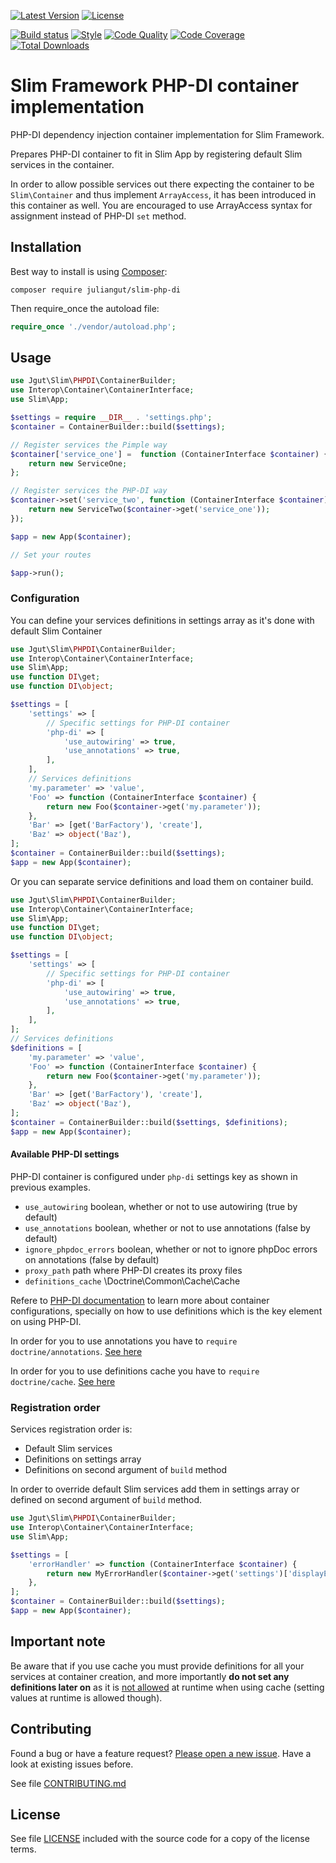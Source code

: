 [![Latest Version](https://img.shields.io/packagist/vpre/juliangut/slim-php-di.svg?style=flat-square)](https://packagist.org/packages/juliangut/slim-php-di)
[![License](https://img.shields.io/github/license/juliangut/slim-php-di.svg?style=flat-square)](https://github.com/juliangut/slim-php-di/blob/master/LICENSE)

[![Build status](https://img.shields.io/travis/juliangut/slim-php-di.svg?style=flat-square)](https://travis-ci.org/juliangut/slim-php-di)
[![Style](https://styleci.io/repos/40728455/shield)](https://styleci.io/repos/40728455)
[![Code Quality](https://img.shields.io/scrutinizer/g/juliangut/slim-php-di.svg?style=flat-square)](https://scrutinizer-ci.com/g/juliangut/slim-php-di)
[![Code Coverage](https://img.shields.io/coveralls/juliangut/slim-php-di.svg?style=flat-square)](https://coveralls.io/github/juliangut/slim-php-di)
[![Total Downloads](https://img.shields.io/packagist/dt/juliangut/slim-php-di.svg?style=flat-square)](https://packagist.org/packages/juliangut/slim-php-di)

# Slim Framework PHP-DI container implementation

PHP-DI dependency injection container implementation for Slim Framework.

Prepares PHP-DI container to fit in Slim App by registering default Slim services in the container.

In order to allow possible services out there expecting the container to be `Slim\Container` and thus implement `ArrayAccess`, it has been introduced in this container as well. You are encouraged to use ArrayAccess syntax for assignment instead of PHP-DI `set` method.

## Installation

Best way to install is using [Composer](https://getcomposer.org/):

```
composer require juliangut/slim-php-di
```

Then require_once the autoload file:

```php
require_once './vendor/autoload.php';
```

## Usage

```php
use Jgut\Slim\PHPDI\ContainerBuilder;
use Interop\Container\ContainerInterface;
use Slim\App;

$settings = require __DIR__ . 'settings.php';
$container = ContainerBuilder::build($settings);

// Register services the Pimple way
$container['service_one'] =  function (ContainerInterface $container) {
    return new ServiceOne;
};

// Register services the PHP-DI way
$container->set('service_two', function (ContainerInterface $container) {
    return new ServiceTwo($container->get('service_one'));
});

$app = new App($container);

// Set your routes

$app->run();
```

### Configuration

You can define your services definitions in settings array as it's done with default Slim Container

```php
use Jgut\Slim\PHPDI\ContainerBuilder;
use Interop\Container\ContainerInterface;
use Slim\App;
use function DI\get;
use function DI\object;

$settings = [
    'settings' => [
        // Specific settings for PHP-DI container
        'php-di' => [
            'use_autowiring' => true,
            'use_annotations' => true,
        ],
    ],
    // Services definitions
    'my.parameter' => 'value',
    'Foo' => function (ContainerInterface $container) {
        return new Foo($container->get('my.parameter'));
    },
    'Bar' => [get('BarFactory'), 'create'],
    'Baz' => object('Baz'),
];
$container = ContainerBuilder::build($settings);
$app = new App($container);
```

Or you can separate service definitions and load them on container build.

```php
use Jgut\Slim\PHPDI\ContainerBuilder;
use Interop\Container\ContainerInterface;
use Slim\App;
use function DI\get;
use function DI\object;

$settings = [
    'settings' => [
        // Specific settings for PHP-DI container
        'php-di' => [
            'use_autowiring' => true,
            'use_annotations' => true,
        ],
    ],
];
// Services definitions
$definitions = [
    'my.parameter' => 'value',
    'Foo' => function (ContainerInterface $container) {
        return new Foo($container->get('my.parameter'));
    },
    'Bar' => [get('BarFactory'), 'create'],
    'Baz' => object('Baz'),
];
$container = ContainerBuilder::build($settings, $definitions);
$app = new App($container);
```

#### Available PHP-DI settings

PHP-DI container is configured under `php-di` settings key as shown in previous examples.

* `use_autowiring` boolean, whether or not to use autowiring (true by default)
* `use_annotations` boolean, whether or not to use annotations (false by default)
* `ignore_phpdoc_errors` boolean, whether or not to ignore phpDoc errors on annotations (false by default)
* `proxy_path` path where PHP-DI creates its proxy files
* `definitions_cache` \Doctrine\Common\Cache\Cache

Refere to [PHP-DI documentation](http://php-di.org/doc/) to learn more about container configurations,
specially on how to use definitions which is the key element on using PHP-DI.

In order for you to use annotations you have to `require doctrine/annotations`. [See here](http://php-di.org/doc/annotations.html)

In order for you to use definitions cache you have to `require doctrine/cache`. [See here](http://php-di.org/doc/performances.html)

### Registration order

Services registration order is:

* Default Slim services
* Definitions on settings array
* Definitions on second argument of `build` method

In order to override default Slim services add them in settings array or defined on second argument of `build` method.

```php
use Jgut\Slim\PHPDI\ContainerBuilder;
use Interop\Container\ContainerInterface;
use Slim\App;

$settings = [
    'errorHandler' => function (ContainerInterface $container) {
        return new MyErrorHandler($container->get('settings')['displayErrorDetails']);
    },
];
$container = ContainerBuilder::build($settings);
$app = new App($container);
```

## Important note

Be aware that if you use cache you must provide definitions for all your services at container creation, and more importantly **do not set any definitions later on** as it is [not allowed](http://php-di.org/doc/php-definitions.html#setting-in-the-container-directly) at runtime when using cache (setting values at runtime is allowed though).

## Contributing

Found a bug or have a feature request? [Please open a new issue](https://github.com/juliangut/slim-php-di/issues). Have a look at existing issues before.

See file [CONTRIBUTING.md](https://github.com/juliangut/slim-php-di/blob/master/CONTRIBUTING.md)

## License

See file [LICENSE](https://github.com/juliangut/slim-php-di/blob/master/LICENSE) included with the source code for a copy of the license terms.
